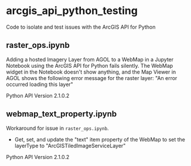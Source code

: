 # arcgis_api_python_testing
Code to isolate and test issues with the ArcGIS API for Python

## raster_ops.ipynb
Adding a hosted Imagery Layer from AGOL to a WebMap in a Jupyter Notebook using the ArcGIS API for Python fails silently.
The WebMap widget in the Notebook doesn't show anything, and the Map Viewer in AGOL shows the following error message for the raster layer: "An error occurred loading this layer"

Python API Version 2.1.0.2

## webmap_text_property.ipynb
Workaround for issue in `raster_ops.ipynb`.

  * Get, set, and update the "text" item property of the WebMap to set the layerType
to "ArcGISTiledImageServiceLayer"

Python API Version 2.1.0.2
